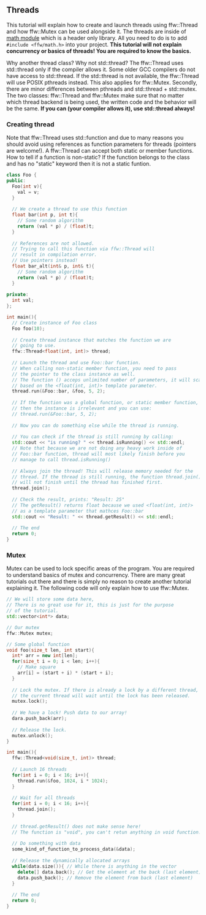 Threads
-------------------------------------

This tutorial will explain how to create and launch threads using ffw::Thread and how ffw::Mutex can be used alongside it. The threads are inside of [math module](group__math.html) which is a header only library. All you need to do is to add `#include <ffw/math.h>` into your project. **This tutorial will not explain concurrency or basics of threads! You are required to know the basics.**

Why another thread class? Why not std::thread? The ffw::Thread uses std::thread only if the compiler allows it. Some older GCC compilers do not have access to std::thread. If the std::thread is not available, the ffw::Thread will use POSIX pthreads instead. This also applies for ffw::Mutex. Secondly, there are minor differences between pthreads and std::thread + std::mutex. The two classes: ffw::Thread and ffw::Mutex make sure that no matter which thread backend is being used, the written code and the behavior will be the same. **If you can (your compiler allows it), use std::thread always!**

### Creating thread

Note that ffw::Thread uses std::function and due to many reasons you should avoid using references as function parameters for threads (pointers are welcome!). A ffw::Thread can accept both static or member functions. How to tell if a function is non-static? If the function belongs to the class and has no "static" keyword then it is not a static funtion.

```cpp
class Foo {
public:
  Foo(int v){
    val = v;
  }
  
  // We create a thread to use this function
  float bar(int p, int t){
    // Some random algorithm
    return (val * p) / (float)t;
  }
  
  // References are not allowed.
  // Trying to call this function via ffw::Thread will
  // result in compilation error.
  // Use pointers instead!
  float bar_alt(int& p, int& t){
    // Some random algorithm
    return (val * p) / (float)t;
  }
  
private:
  int val;
};

int main(){
  // Create instance of Foo class
  Foo foo(10);
  
  // Create thread instance that matches the function we are
  // going to use.
  ffw::Thread<float(int, int)> thread;
  
  // Launch the thread and use Foo::bar function.
  // When calling non-static member function, you need to pass
  // the pointer to the class instance as well.
  // The function () acceps unlimited number of parameters, it will scale
  // based on the <float(int, int)> template parameter.
  thread.run(&Foo::bar, &foo, 5, 2);
  
  // If the function was a global function, or static member function,
  // then the instance is irrelevant and you can use:
  // thread.run(&Foo::bar, 5, 2);
  
  // Now you can do something else while the thread is running.
  
  // You can check if the thread is still running by calling:
  std::cout << "is running? " << thread.isRunning() << std::endl;
  // Note that because we are not doing any heavy work inside of
  // Foo::bar function, thread will most likely finish before you
  // manage to call thread.isRunning()
  
  // Always join the thread! This will release memory needed for the
  // thread. If the thread is still running, the function thread.join()
  // will not finish until the thread has finished first.
  thread.join();
  
  // Check the result, prints: "Result: 25"
  // The getResult() returns float because we used <float(int, int)>
  // as a template parameter that mathces Foo::bar 
  std::cout << "Result: " << thread.getResult() << std::endl;
  
  // The end
  return 0;
}
```

### Mutex

Mutex can be used to lock specific areas of the program. You are required to understand basics of mutex and concurrency. There are many great tutorials out there and there is simply no reason to create another tutorial explaining it. The following code will only explain how to use ffw::Mutex.

```cpp
// We will store some data here,
// There is no great use for it, this is just for the purpose
// of the tutorial.
std::vector<int*> data;

// Our mutex
ffw::Mutex mutex;

// Some global function
void foo(size_t len, int start){
  int* arr = new int[len];
  for(size_t i = 0; i < len; i++){
    // Make square
    arr[i] = (start + i) * (start + i);
  }
  
  // Lock the mutex. If there is already a lock by a different thread,
  // the current thread will wait until the lock has been released.
  mutex.lock();
  
  // We have a lock! Push data to our array!
  dara.push_back(arr);
  
  // Release the lock.
  mutex.unlock();
}

int main(){
  ffw::Thread<void(size_t, int)> thread;
  
  // Launch 16 threads
  for(int i = 0; i < 16; i++){
    thread.run(&foo, 1024, i * 1024);
  }
  
  // Wait for all threads
  for(int i = 0; i < 16; i++){
    thread.join();
  }
  
  // thread.getResult() does not make sense here!
  // The function is "void", you can't retun anything in void function!
  
  // Do something with data
  some_kind_of_function_to_process_data(&data);
  
  // Release the dynamically allocated arrays
  while(data.size()){ // While there is anything in the vector
    delete[] data.back(); // Get the element at the back (last element)
    data.push_back(); // Remove the element from back (last element)
  }
  
  // The end
  return 0;
}
```

